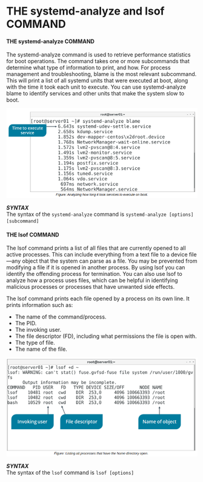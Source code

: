 # THE systemd-analyze and lsof COMMAND

#### THE systemd-analyze COMMAND

The systemd-analyze command is used to retrieve performance statistics for boot operations. The command takes one or more subcommands that determine what type of information to print, and how. For process management and troubleshooting, blame is the most relevant subcommand. This will print a list of all systemd units that were executed at boot, along with the time it took each unit to execute. You can use systemd-analyze blame to identify services and other units that make the system slow to boot.

![](./img/systemd-analyst.png)

**_SYNTAX_**  
The syntax of the `systemd-analyze` command is `systemd-analyze [options] [subcommand]`

#### THE lsof COMMAND

The lsof command prints a list of all files that are currently opened to all active processes. This can include everything from a text file to a device file—any object that the system can parse as a file. You may be prevented from modifying a file if it is opened in another process. By using lsof you can identify the offending process for termination. You can also use lsof to analyze how a process uses files, which can be helpful in identifying malicious processes or processes that have unwanted side effects.

The lsof command prints each file opened by a process on its own line. It prints information such as:

-   The name of the command/process.
-   The PID.
-   The invoking user.
-   The file descriptor (FD), including what permissions the file is open with.
-   The type of file.
-   The name of the file.

![](./img/systemd-analyst1.png)

**_SYNTAX_**  
The syntax of the `lsof` command is `lsof [options]`